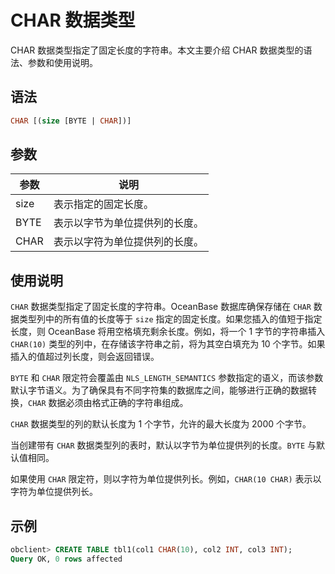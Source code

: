 # CHAR 数据类型

CHAR 数据类型指定了固定长度的字符串。本文主要介绍 CHAR 数据类型的语法、参数和使用说明。

## 语法

```sql
CHAR [(size [BYTE | CHAR])]
```

## 参数

|  参数  |       说明        |
|------|-----------------|
| size | 表示指定的固定长度。      |
| BYTE | 表示以字节为单位提供列的长度。 |
| CHAR | 表示以字符为单位提供列的长度。 |

## 使用说明

`CHAR` 数据类型指定了固定长度的字符串。OceanBase 数据库确保存储在 `CHAR` 数据类型列中的所有值的长度等于 `size` 指定的固定长度。如果您插入的值短于指定长度，则 OceanBase 将用空格填充剩余长度。例如，将一个 1 字节的字符串插入 `CHAR(10)` 类型的列中，在存储该字符串之前，将为其空白填充为 10 个字节。如果插入的值超过列长度，则会返回错误。

`BYTE` 和 `CHAR` 限定符会覆盖由 `NLS_LENGTH_SEMANTICS` 参数指定的语义，而该参数默认字节语义。为了确保具有不同字符集的数据库之间，能够进行正确的数据转换，`CHAR` 数据必须由格式正确的字符串组成。

`CHAR` 数据类型的列的默认长度为 1 个字节，允许的最大长度为 2000 个字节。

当创建带有 `CHAR` 数据类型列的表时，默认以字节为单位提供列的长度。`BYTE` 与默认值相同。

如果使用 `CHAR` 限定符，则以字符为单位提供列长。例如，`CHAR(10 CHAR)` 表示以字符为单位提供列长。

## 示例

```sql
obclient> CREATE TABLE tbl1(col1 CHAR(10), col2 INT, col3 INT);
Query OK, 0 rows affected
```
